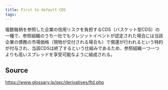 ```yaml
---
title: First to default CDS
tags: 
---
```


複数銘柄を参照した企業の信用リスクを負担するCDS（バスケット型CDS）の一種で、参照組織のうち一社でもクレジットイベントが認定された場合には当該企業の債務の市場価格（現物が交付される場合も）で償還が行われるという特約が付与され、当該CDSは終了するという仕組みであるため、参照組織一つ一つよりも高いスプレッドを享受可能なように組成される。

## Source
https://www.glossary.jp/sec/derivatives/ftd.php